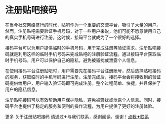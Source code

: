 # 注册贴吧接码

在当今社交网络盛行的时代，贴吧作为一个重要的交流平台，吸引了大量的用户。然而，注册贴吧需要验证手机号码，对于一些用户来说，他们可能不愿意使用自己的真实手机号码进行注册。这时候，接码平台就成为了一个很好的选择。

接码平台可以为用户提供临时的手机号码，用于完成注册等验证需求。注册贴吧接码就是利用这样的临时手机号码来完成贴吧的注册验证流程。通过接码平台获取临时手机号码，用户可以保护自己的隐私，避免被骚扰或泄露个人信息。

在使用接码平台注册贴吧时，用户需要先在接码平台注册账号，然后选择贴吧接码的服务，获取临时的手机号码进行注册。注册完成后，接码平台会将接收到的验证码提供给用户，用户输入验证码即可完成注册。整个过程简单、快捷，并且保护了用户的隐私信息。

注册贴吧接码可以有效帮助用户保护隐私，避免被骚扰或泄露个人信息。同时，接码平台也提供了稳定的服务和便利的操作流程，为用户提供了更好的注册体验。

更多 关于注册贴吧接码 请通过✈与我们联系，感谢阅读，谢谢！[点我✈联系](https://1.k02.cc)